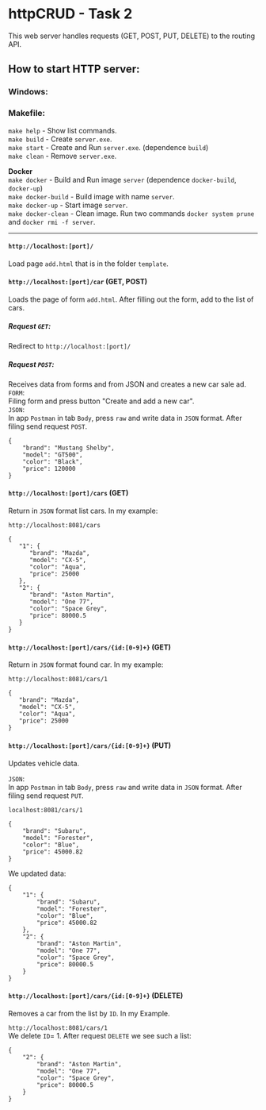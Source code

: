 # httpCRUD - Task 2

This web server handles requests (GET, POST, PUT, DELETE) to the routing API.

## How to start HTTP server:  
### Windows:


### Makefile:  
`make help` - Show list commands.  
`make build` - Create `server.exe`.  
`make start` - Create and Run `server.exe`. (dependence `build`)  
`make clean` - Remove `server.exe`.  

**Docker**  
`make docker` -  Build and Run image `server` (dependence `docker-build`, `docker-up`)  
`make docker-build` - Build image with name `server`.  
`make docker-up` - Start image `server`.  
`make docker-clean` - Clean image. Run two commands `docker system prune` and `docker rmi -f server`.  

---

#### `http://localhost:[port]/`  
Load page `add.html` that is in the folder `template`.

#### `http://localhost:[port]/car` (GET, POST)
Loads the page of form `add.html`. After filling out the form, add to the list of cars.
##### Request `GET`:
Redirect to `http://localhost:[port]/`  
##### Request `POST`:
Receives data from forms and from JSON and creates a new car sale ad.  
`FORM`:  
Filing form and press button "Create and add a new car".  
`JSON`:  
In app `Postman` in tab `Body`, press `raw` and write data in `JSON` format. After filing send request `POST`.
```json5
{
    "brand": "Mustang Shelby",
    "model": "GT500",
    "color": "Black",
    "price": 120000
}
```

#### `http://localhost:[port]/cars` (GET)  
Return in `JSON` format list cars. In my example:

`http://localhost:8081/cars`
```json5
{
   "1": {
      "brand": "Mazda",
      "model": "CX-5",
      "color": "Aqua",
      "price": 25000
   },
   "2": {
      "brand": "Aston Martin",
      "model": "One 77",
      "color": "Space Grey",
      "price": 80000.5
   }
}
```
#### `http://localhost:[port]/cars/{id:[0-9]+}` (GET)
Return in `JSON` format found car. In my example:  

`http://localhost:8081/cars/1`
```json5
{
   "brand": "Mazda",
   "model": "CX-5",
   "color": "Aqua",
   "price": 25000
}
```

#### `http://localhost:[port]/cars/{id:[0-9]+}` (PUT)
Updates vehicle data.  

`JSON`:  
In app `Postman` in tab `Body`, press `raw` and write data in `JSON` format. After filing send request `PUT`.

`localhost:8081/cars/1`
```json5
{
    "brand": "Subaru",
    "model": "Forester",
    "color": "Blue",
    "price": 45000.82
}
```
We updated data:
```json5
{
    "1": {
        "brand": "Subaru",
        "model": "Forester",
        "color": "Blue",
        "price": 45000.82
    },
    "2": {
        "brand": "Aston Martin",
        "model": "One 77",
        "color": "Space Grey",
        "price": 80000.5
    }
}
```


#### `http://localhost:[port]/cars/{id:[0-9]+}` (DELETE)
Removes a car from the list by `ID`. In my Example.

`http://localhost:8081/cars/1`  
We delete `ID`= 1. After request `DELETE` we see such a list: 
```json5
{
    "2": {
        "brand": "Aston Martin",
        "model": "One 77",
        "color": "Space Grey",
        "price": 80000.5
    }
}
```